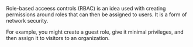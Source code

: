 Role-based acceess controls (RBAC) is an idea used with creating permissions around roles that can then be assigned to users. It is a form of network security.

For example, you might create a guest role, give it minimal privileges, and then assign it to visitors to an organization.
